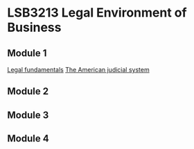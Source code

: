 # LSB3213 Legal Environment of Business

## Module 1

[Legal fundamentals](<101-Legal Fundamentals.md>)
[The American judicial system](<102-The American judicial system.md>)
## Module 2
## Module 3
## Module 4
